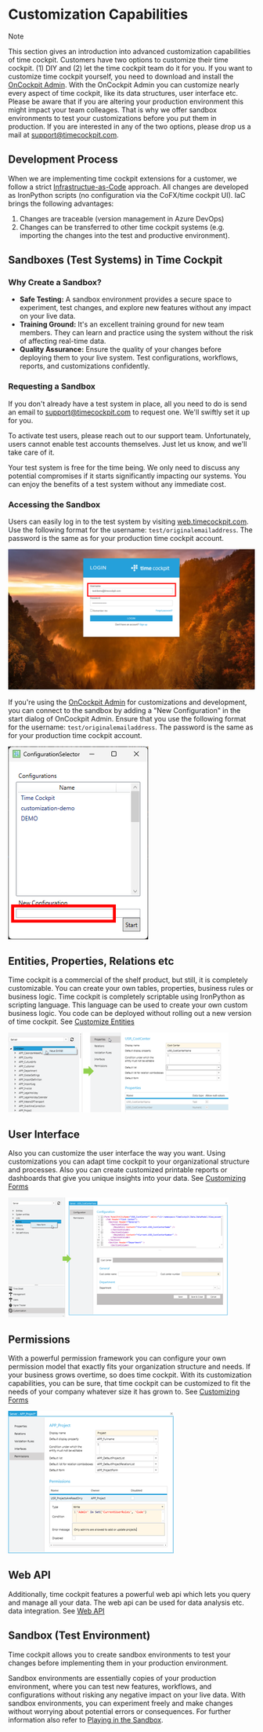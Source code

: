 # Customization Capabilities

> [!NOTE]
This section gives an introduction into advanced customization capabilities of time cockpit. Customers have two options to customize their time cockpit. (1) DIY and (2) let the time cockpit team do it for you. If you want to customize time cockpit yourself, you need to download and install the [OnCockpit Admin](https://update-admin.on-cockpit.com/general/Setup.exe). With the OnCockpit Admin you can customize nearly every aspect of time cockpit, like its data structures, user interface etc. Please be aware that if you are altering your production environment this might impact your team colleages. That is why we offer sandbox environments to test your customizations before you put them in production. If you are interested in any of the two options, please drop us a mail at [support@timecockpit.com](support@timecockpit.com).

## Development Process

When we are implementing time cockpit extensions for a customer, we follow a strict [Infrastructue-as-Code](https://learn.microsoft.com/en-us/devops/deliver/what-is-infrastructure-as-code) approach. All changes are developed as IronPython scripts (no configuration via the CoFX/time cockpit UI). IaC brings the following advantages:
1. Changes are traceable (version management in Azure DevOps)
1. Changes can be transferred to other time cockpit systems (e.g. importing the changes into the test and productive environment).

## Sandboxes (Test Systems) in Time Cockpit

### Why Create a Sandbox?
  - **Safe Testing:** A sandbox environment provides a secure space to experiment, test changes, and explore new features without any impact on your live data.
  - **Training Ground:** It's an excellent training ground for new team members. They can learn and practice using the system without the risk of affecting real-time data.
  - **Quality Assurance:** Ensure the quality of your changes before deploying them to your live system. Test configurations, workflows, reports, and customizations confidently.

### Requesting a Sandbox
If you don't already have a test system in place, all you need to do is send an email to [support@timecockpit.com](mailto:support@timecockpit.com) to request one. We'll swiftly set it up for you.

To activate test users, please reach out to our support team. Unfortunately, users cannot enable test accounts themselves. Just let us know, and we'll take care of it.

Your test system is free for the time being. We only need to discuss any potential compromises if it starts significantly impacting our systems. You can enjoy the benefits of a test system without any immediate cost.

### Accessing the Sandbox
Users can easily log in to the test system by visiting [web.timecockpit.com](https://web.timecockpit.com). Use the following format for the username: `test/originalemailaddress`. The password is the same as for your production time cockpit account.

![Sandbox Login](images/sandbox-login.png "Sandbox Login")

If you're using the [OnCockpit Admin](https://update-admin.on-cockpit.com/general/Setup.exe) for customizations and development, you can connect to the sandbox by adding a "New Configuration" in the start dialog of OnCockpit Admin. Ensure that you use the following format for the username: `test/originalemailaddress`. The password is the same as for your production time cockpit account.

![Configuration Selector](images/oncockpitadmin-configuration-selector.png "Configuration Selector")

## Entities, Properties, Relations etc

Time cockpit is a commercial of the shelf product, but still, it is completely customizable. You can create your own tables, properties, business rules or business logic. Time cockpit is completely scriptable using IronPython as scripting language. This language can be used to create your own custom business logic. You code can be deployed without rolling out a new version of time cockpit. See [Customize Entities](entity.md)

![Edit Entity](images/wc-edit-entity.png "Edit Entity")

## User Interface

Also you can customize the user interface the way you want. Using customizations you can adapt time cockpit to your organizational structure and processes. Also you can create customized printable reports or dashboards that give you unique insights into your data. See [Customizing Forms](form.md)

![Edit Entity](images/wc-edit-form.png "Edit Entity")

## Permissions

With a powerful permission framework you can configure your own permission model that exactly fits your organization structure and needs. If your business grows overtime, so does time cockpit. With its customization capabilities, you can be sure, that time cockpit can be customized to fit the needs of your company whatever size it has grown to. See [Customizing Forms](form.md)

![Permissions](images/wc-edit-permission.png "Permissions")

## Web API

Additionally, time cockpit features a powerful web api which lets you query and manage all your data. The web api can be used for data analysis etc. data integration. See [Web API](~/doc/web-api/overview.md)

## Sandbox (Test Environment)

Time cockpit allows you to create sandbox environments to test your changes before implementing them in your production environment.

Sandbox environments are essentially copies of your production environment, where you can test new features, workflows, and configurations without risking any negative impact on your live data. With sandbox environments, you can experiment freely and make changes without worrying about potential errors or consequences. For further information also refer to [Playing in the Sandbox](https://www.timecockpit.com/blog/2016/05/27/Playing-in-the-Sandbox).
